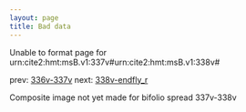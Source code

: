 ```yaml
---
layout: page
title: Bad data
---
```


Unable to format page for urn:cite2:hmt:msB.v1:337v#urn:cite2:hmt:msB.v1:338v#

prev: [336v-337v](../336v-337v/) next: [338v-endfly_r](../338v-endfly_r/)

Composite image not yet made for bifolio spread 337v-338v


